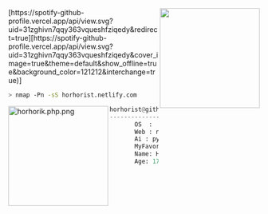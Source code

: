 <img align="right" src="https://i.hizliresim.com/n1r0il5.png" width="200" height="200"/>
[https://spotify-github-profile.vercel.app/api/view.svg?uid=31zghivn7qqy363vqueshfziqedy&redirect=true][https://spotify-github-profile.vercel.app/api/view.svg?uid=31zghivn7qqy363vqueshfziqedy&cover_image=true&theme=default&show_offline=true&background_color=121212&interchange=true)]

```bash
> nmap -Pn -sS horhorist.netlify.com
```


<img src="https://i.hizliresim.com/r767e0k.png" align="left" alt="horhorik.php.png" width="200" height="200">

```py
horhorist@github
----------------
       OS  :  kali linux
       Web : node.js, react.js, php, django
       Ai : python, c++
       MyFavoriteLanguage: python, c++
       Name: Horhorist
       Age: 17
       
```
<p align="left">
  <a href="https://horhorist.netlify.com"></a>
</p>


